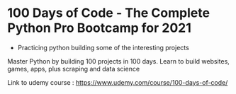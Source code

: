 # 100 Days of Code - The Complete Python Pro Bootcamp for 2021
- Practicing python building some of the interesting projects

Master Python by building 100 projects in 100 days. Learn to build websites, games, apps, plus scraping and data science

Link to udemy course : https://www.udemy.com/course/100-days-of-code/
